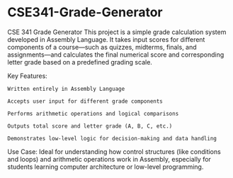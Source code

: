 # CSE341-Grade-Generator
CSE 341 Grade Generator
This project is a simple grade calculation system developed in Assembly Language. It takes input scores for different components of a course—such as quizzes, midterms, finals, and assignments—and calculates the final numerical score and corresponding letter grade based on a predefined grading scale.

Key Features:

    Written entirely in Assembly Language

    Accepts user input for different grade components

    Performs arithmetic operations and logical comparisons

    Outputs total score and letter grade (A, B, C, etc.)

    Demonstrates low-level logic for decision-making and data handling

Use Case:
Ideal for understanding how control structures (like conditions and loops) and arithmetic operations work in Assembly, especially for students learning computer architecture or low-level programming.
